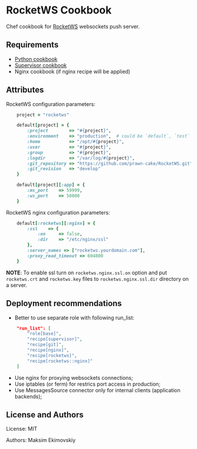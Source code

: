 RocketWS Cookbook
==================
Chef cookbook for [RocketWS](https://github.com/prawn-cake/RocketWS) websockets push server.


Requirements
------------
* [Python cookbook](https://github.com/poise/python.git)
* [Supervisor cookbook](https://github.com/poise/supervisor.git)
* Nginx cookbook (if nginx recipe will be applied)


Attributes
----------
RocketWS configuration parameters:

```ruby
	project = "rocketws"

	default[project] = {
		:project        => "#{project}",
		:environment    => "production",  # could be `default`, `test`
		:home           => "/opt/#{project}",
		:user           => "#{project}",
		:group          => "#{project}",
		:logdir         => "/var/log/#{project}",
		:git_repository => "https://github.com/prawn-cake/RocketWS.git",
		:git_revision   => "develop"
	}

	default[project][:app] = {
		:ms_port    => 59999,
		:ws_port    => 58000
	}
```

RocketWS nginx configuration parameters:

```ruby
	default[:rocketws][:nginx] = {
		:ssl    => {
		    :on     => false,
		    :dir    => "/etc/nginx/ssl"
		},
		:server_names => ["rocketws.yourdomain.com"],
		:proxy_read_timeout => 604800
	}
```

**NOTE**: To enable ssl turn on `rocketws.nginx.ssl.on` option and put `rocketws.crt` and `rocketws.key` files to `rocketws.nginx.ssl.dir` directory on a server.


Deployment recommendations
--------------------------

* Better to use separate role with following run_list:

```json
    "run_list": [
        "role[base]",
        "recipe[supervisor]",
        "recipe[git]",
        "recipe[nginx]",
        "recipe[rocketws]",
        "recipe[rocketws::nginx]"
    ]
```

* Use nginx for proxying websockets connections;
* Use iptables (or ferm) for restrics port access in production;
* Use MessagesSource connector only for internal clients (application backends);


License and Authors
-------------------
License: MIT

Authors: Maksim Ekimovskiy
